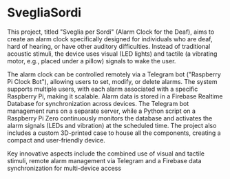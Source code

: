 # SvegliaSordi
This project, titled "Sveglia per Sordi" (Alarm Clock for the Deaf), aims to create an alarm clock specifically designed for individuals who are deaf, hard of hearing, or have other auditory difficulties. Instead of traditional acoustic stimuli, the device uses visual (LED lights) and tactile (a vibrating motor, e.g., placed under a pillow) signals to wake the user.

The alarm clock can be controlled remotely via a Telegram bot ("Raspberry Pi Clock Bot"), allowing users to set, modify, or delete alarms. The system supports multiple users, with each alarm associated with a specific Raspberry Pi, making it scalable. Alarm data is stored in a Firebase Realtime Database for synchronization across devices. The Telegram bot management runs on a separate server, while a Python script on a Raspberry Pi Zero continuously monitors the database and activates the alarm signals (LEDs and vibration) at the scheduled time. The project also includes a custom 3D-printed case to house all the components, creating a compact and user-friendly device.

Key innovative aspects include the combined use of visual and tactile stimuli, remote alarm management via Telegram and a Firebase data synchronization for multi-device access

